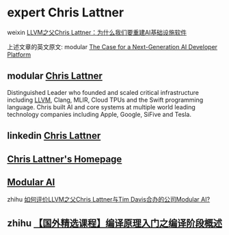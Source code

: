 # expert Chris Lattner

weixin [LLVM之父Chris Lattner：为什么我们要重建AI基础设施软件](https://mp.weixin.qq.com/s?__biz=MzU5ODY2MTk3Nw==&mid=2247488435&idx=1&sn=c724e36e4702ed082a49e0c57def8fe1&chksm=fe419d85c9361493853808dd05ce57c8e25fdc55bba03805e3cca37ed8f244e0c0cfe288971f&mpshare=1&srcid=0705TZP5V0VP0diQq5jgUUHp&sharer_sharetime=1656981828736&sharer_shareid=680d468e7a84298e6bff92e543232fcb&from=groupmessage&scene=1&subscene=10000&clicktime=1656982963&enterid=1656982963&sessionid=0&ascene=1&fasttmpl_type=0&fasttmpl_fullversion=6222624-zh_CN-zip&fasttmpl_flag=0&realreporttime=1656982963872&devicetype=android-31&version=28001837&nettype=ctnet&abtest_cookie=AAACAA%3D%3D&lang=zh_CN&exportkey=AeUUawfWuk48RIIw8zVFzZc%3D&pass_ticket=vDQ1vVfMMtRlNu4eFrbJoBL4BrgOG4TaPxauLN0%2FL9siBNaeVedaEdviCxSvtitK&wx_header=3)

上述文章的英文原文: modular [The Case for a Next-Generation AI Developer Platform](https://www.modular.com/blog/the-case-for-a-next-generation-ai-developer-platform)

## modular [Chris Lattner](https://www.modular.com/team/chris-lattner)

Distinguished Leader who founded and scaled critical infrastructure including [LLVM](https://llvm.org/), Clang, MLIR, Cloud TPUs and the Swift programming language. Chris built AI and core systems at multiple world leading technology companies including Apple, Google, SiFive and Tesla.



## linkedin [Chris Lattner ](https://www.linkedin.com/in/chris-lattner-5664498a/) 



## [Chris Lattner's Homepage](https://nondot.org/~sabre/)







## [Modular AI](https://www.modular.ai/)



zhihu [如何评价LLVM之父Chris Lattner与Tim Davis合办的公司Modular AI?](https://www.zhihu.com/question/541573479)





## zhihu [【国外精选课程】编译原理入门之编译阶段概述](https://zhuanlan.zhihu.com/p/80674597)&#x20;
